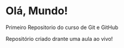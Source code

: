 # Olá, Mundo!
 Primeiro Repositorio do curso de Git e GitHub

Repositório criado drante uma aula ao vivo!
